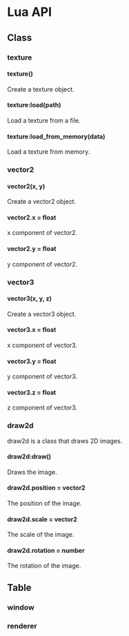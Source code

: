 # Lua API
## Class
### texture
#### texture()
Create a texture object.
#### texture:load(path)
Load a texture from a file.
#### texture:load_from_memory(data)
Load a texture from memory.
### vector2
#### vector2(x, y)
Create a vector2 object.
#### vector2.x = float
x component of vector2.
#### vector2.y = float
y component of vector2.
### vector3
#### vector3(x, y, z)
Create a vector3 object.
#### vector3.x = float
x component of vector3.
#### vector3.y = float
y component of vector3.
#### vector3.z = float
z component of vector3.

### draw2d
draw2d is a class that draws 2D images.
#### draw2d:draw()
Draws the image.
#### draw2d.position = vector2
The position of the image.
#### draw2d.scale = vector2
The scale of the image.
#### draw2d.rotation = number
The rotation of the image.



## Table
### window
### renderer
